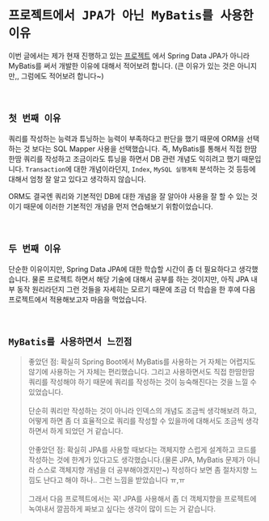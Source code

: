 # `프로젝트에서 JPA가 아닌 MyBatis를 사용한 이유`

이번 글에서는 제가 현재 진행하고 있는 [프로젝트](https://github.com/YAPP-18th/iOS1_Backend) 에서 Spring Data JPA가 아니라 MyBatis를 써서 개발한 이유에 대해서 적어보려 합니다. 
(큰 이유가 있는 것은 아니지만,, 그럼에도 적어보려 합니다~)

<br>

## `첫 번째 이유`

쿼리를 작성하는 능력과 튜닝하는 능력이 부족하다고 판단을 했기 때문에 ORM을 선택하는 것 보다는 SQL Mapper 사용을 선택했습니다. 즉, MyBatis를 통해서 직접 한땀한땀 쿼리를 작성하고 조금이라도 튜닝을 하면서 DB 관련 개념도 익히려고 했기 때문입니다. 
`Transaction`에 대한 개념이라던지, `Index`, `MySQL 실행계획` 분석하는 것 등등에 대해서 엄청 잘 알고 있다고 생각하지 않습니다.

ORM도 결국엔 쿼리와 기본적인 DB에 대한 개념을 잘 알아야 사용을 잘 할 수 있는 것이기 때문에 이러한 기본적인 개념을 먼저 연습해보기 위함이었습니다. 

<br>

## `두 번째 이유`

단순한 이유이지만, Spring Data JPA에 대한 학습할 시간이 좀 더 필요하다고 생각했습니다. 물론 프로젝트 하면서 해당 기술에 대해서 공부를 하는 것이지만, 아직 JPA 내부 동작 원리라던지 그런 것들을 자세히는 모르기 때문에 조금 더 학습을 한 후에 다음 프로젝트에서 적용해보고자 마음을 먹었습니다. 

<br>

## `MyBatis를 사용하면서 느낀점`

> 좋았던 점: 확실히 Spring Boot에서 MyBatis를 사용하는 거 자체는 어렵지도 않기에 사용하는 거 자체는 편리했습니다. 그리고 사용하면서도 직접 한땀한땀 쿼리를 작성해야 하기 때문에 쿼리를 작성하는 것이 능숙해진다는 것을 느낄 수 있었습니다. <br> <br> 
> 단순히 쿼리만 작성하는 것이 아니라 인덱스의 개념도 조금씩 생각해보려 하고, 어떻게 하면 좀 더 효율적으로 쿼리를 작성할 수 있을까에 대해서도 조금씩 생각하면서 하게 되었던 거 같습니다. 
> <br> <br>
> 안좋았던 점: 확실히 JPA를 사용할 때보다는 객체지향 스럽게 설계하고 코드를 작성하는 것에 한계가 있다고도 생각했습니다.(물론 JPA, MyBatis 문제가 아니라 스스로 객체지향 개념을 더 공부해야겠지만~)
> 작성하다 보면 좀 절차지향 느낌도 난다고 해야 하나.. 그런 느낌을 받았습니다 ㅠ,ㅠ
> <br> <br>
> 그래서 다음 프로젝트에서는 꼭! JPA를 사용해서 좀 더 객체지향을 프로젝트에 녹여내서 깔끔하게 짜보고 싶다는 생각이 많이 드는 거 같습니다.

